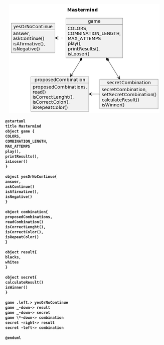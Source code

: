 <p align="center">
  <b><MasterMind (Diagrama UML)</b>
  <br><br>
  <img src="https://github.com/USantaTecla-ed-mpds/lab-dijkstra/blob/master/tech-js-basada-objetos/MasterMind/UML/MasterMind-UML.png">
</p>

```
@startuml
title Mastermind
object game {
COLORS,
COMBINATION_LENGTH,
MAX_ATTEMPS
play(),
printResults(),
isLooser()
}

object yesOrNoContinue{
answer,
askContinue()
isAfirmative(),
isNegative()
}

object combination{
proposedCombinations,
readCombination()
isCorrectLenght(),
isCorrectColor(),
isRepeatColor()
}

object result{
blacks,
whites
}

object secret{
calculateResult()
isWinner()
}

game .left.> yesOrNoContinue
game _-down-> result
game _-down-> secret
game \*-down-> combination
secret -right-> result
secret -left-> combination

@enduml
```
